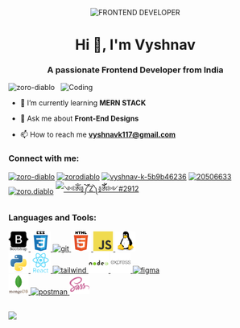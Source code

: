 <p align="center">
<img src="https://i.postimg.cc/9QNtHrCm/My-project-1-1.png" alt="FRONTEND DEVELOPER"
</p>
<h1 align="center">Hi 👋, I'm Vyshnav</h1>
<h3 align="center">A passionate Frontend Developer from India</h3>
<img align="right" alt="Coding" width="400" src="https://www.tekrevol.com/blogs/wp-content/uploads/2022/02/1.gif">

<p align="left"> <img src="https://komarev.com/ghpvc/?username=zoro-diablo&label=Profile%20views&color=0e75b6&style=flat" alt="zoro-diablo" /> </p>

- 🌱 I’m currently learning **MERN STACK**

- 💬 Ask me about **Front-End Designs**

- 📫 How to reach me **vyshnavk117@gmail.com**

<h3 align="left">Connect with me:</h3>
<p align="left">
<a href="https://codepen.io/zoro-diablo" target="blank"><img align="center" src="https://raw.githubusercontent.com/rahuldkjain/github-profile-readme-generator/master/src/images/icons/Social/codepen.svg" alt="zoro-diablo" height="30" width="40" /></a>
<a href="https://twitter.com/zorodiablo" target="blank"><img align="center" src="https://raw.githubusercontent.com/rahuldkjain/github-profile-readme-generator/master/src/images/icons/Social/twitter.svg" alt="zorodiablo" height="30" width="40" /></a>
<a href="https://linkedin.com/in/vyshnav-k-5b9b46236" target="blank"><img align="center" src="https://raw.githubusercontent.com/rahuldkjain/github-profile-readme-generator/master/src/images/icons/Social/linked-in-alt.svg" alt="vyshnav-k-5b9b46236" height="30" width="40" /></a>
<a href="https://stackoverflow.com/users/20506633" target="blank"><img align="center" src="https://raw.githubusercontent.com/rahuldkjain/github-profile-readme-generator/master/src/images/icons/Social/stack-overflow.svg" alt="20506633" height="30" width="40" /></a>
<a href="https://instagram.com/zoro.diablo" target="blank"><img align="center" src="https://raw.githubusercontent.com/rahuldkjain/github-profile-readme-generator/master/src/images/icons/Social/instagram.svg" alt="zoro.diablo" height="30" width="40" /></a>
<a href="https://discord.gg/༺ༀ࿅ོ༼Z༽࿅ོༀ༻#2912" target="blank"><img align="center" src="https://raw.githubusercontent.com/rahuldkjain/github-profile-readme-generator/master/src/images/icons/Social/discord.svg" alt="༺ༀ࿅ོ༼Z༽࿅ོༀ༻#2912" height="30" width="40" /></a>
</p>

<h3 align="left">Languages and Tools:</h3>
<p align="left"> <a href="https://getbootstrap.com" target="_blank" rel="noreferrer"> <img src="https://raw.githubusercontent.com/devicons/devicon/master/icons/bootstrap/bootstrap-plain-wordmark.svg" alt="bootstrap" width="40" height="40"/> </a>
  <a href="https://www.w3schools.com/css/" target="_blank" rel="noreferrer"> <img src="https://raw.githubusercontent.com/devicons/devicon/master/icons/css3/css3-original-wordmark.svg" alt="css3" width="40" height="40"/> </a>
  <a href="https://git-scm.com/" target="_blank" rel="noreferrer"> <img src="https://www.vectorlogo.zone/logos/git-scm/git-scm-icon.svg" alt="git" width="40" height="40"/> </a>
  <a href="https://www.w3.org/html/" target="_blank" rel="noreferrer"> <img src="https://raw.githubusercontent.com/devicons/devicon/master/icons/html5/html5-original-wordmark.svg" alt="html5" width="40" height="40"/> </a>
  <a href="https://developer.mozilla.org/en-US/docs/Web/JavaScript" target="_blank" rel="noreferrer"> <img src="https://raw.githubusercontent.com/devicons/devicon/master/icons/javascript/javascript-original.svg" alt="javascript" width="40" height="40"/> </a> 
  <a href="https://www.linux.org/" target="_blank" rel="noreferrer"> <img src="https://raw.githubusercontent.com/devicons/devicon/master/icons/linux/linux-original.svg" alt="linux" width="40" height="40"/> </a> 
  <br>
  <a href="https://www.python.org" target="_blank" rel="noreferrer"> <img src="https://raw.githubusercontent.com/devicons/devicon/master/icons/python/python-original.svg" alt="python" width="40" height="40"/> </a> <a href="https://reactjs.org/" target="_blank" rel="noreferrer"> <img src="https://raw.githubusercontent.com/devicons/devicon/master/icons/react/react-original-wordmark.svg" alt="react" width="40" height="40"/> </a> 
  <a href="https://tailwindcss.com/" target="_blank" rel="noreferrer"> <img src="https://www.vectorlogo.zone/logos/tailwindcss/tailwindcss-icon.svg" alt="tailwind" width="40" height="40"/> </a> 
  <a href="https://nodejs.org" target="_blank" rel="noreferrer"> <img src="https://raw.githubusercontent.com/devicons/devicon/master/icons/nodejs/nodejs-original-wordmark.svg" alt="nodejs" width="40" height="40"/> </a> <a href="https://expressjs.com" target="_blank" rel="noreferrer"> <img src="https://raw.githubusercontent.com/devicons/devicon/master/icons/express/express-original-wordmark.svg" alt="express" width="40" height="40"/> </a> 
  <a href="https://www.figma.com/" target="_blank" rel="noreferrer"> <img src="https://www.vectorlogo.zone/logos/figma/figma-icon.svg" alt="figma" width="40" height="40"/> </a>
  <br>
  <a href="https://www.mongodb.com/" target="_blank" rel="noreferrer"> <img src="https://raw.githubusercontent.com/devicons/devicon/master/icons/mongodb/mongodb-original-wordmark.svg" alt="mongodb" width="40" height="40"/> </a> 
  <a href="https://postman.com" target="_blank" rel="noreferrer"> <img src="https://www.vectorlogo.zone/logos/getpostman/getpostman-icon.svg" alt="postman" width="40" height="40"/> </a>
  <a href="https://sass-lang.com" target="_blank" rel="noreferrer"> <img src="https://raw.githubusercontent.com/devicons/devicon/master/icons/sass/sass-original.svg" alt="sass" width="40" height="40"/> </a></p><br>



<picture>
<source 
  srcset="https://github-readme-stats.vercel.app/api/top-langs/?username=zoro-diablo&layout=compact&show_icons=true&theme=dark"
  media="(prefers-color-scheme: dark)"
/>

<img src="https://github-readme-stats.vercel.app/api/top-langs/?username=zoro-diablo&layout=compact" />
</picture>

